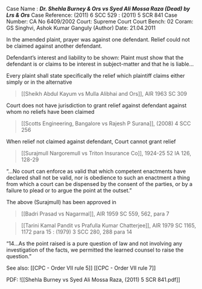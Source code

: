 Case Name : ***Dr. Shehla Burney & Ors vs Syed Ali Mossa Raza (Dead) by Lrs & Ors***
Case Reference: (2011) 6 SCC 529 : (2011) 5 SCR 841
Case Number: CA No 6409/2002
Court: Supreme Court Court
Bench: 02
Coram: GS Singhvi, Ashok Kumar Ganguly (Author)
Date: 21.04.2011

In the amended plaint, prayer was against one defendant. Relief could not be claimed against another defendant.
  
Defendant’s interest and liability to be shown: Plaint must show that the defendant is or claims to be interest in subject-matter and that he is liable... 
  
Every plaint shall state specifically the relief which plaintiff claims either simply or in the alternative 

> [[Sheikh Abdul Kayum vs Mulla Alibhai and Ors]], AIR 1963 SC 309

Court does not have jurisdiction to grant relief against defendant against whom no reliefs have been claimed

  
> [[Scotts Engineering, Bangalore vs Rajesh P Surana]], (2008) 4 SCC 256

When relief not claimed against defendant, Court cannot grant relief

> [[Surajmull Nargoremull vs Triton Insurance Co]], 1924-25 52 IA 126, 128-29
 
“...No court can enforce as valid that which competent enactments have declared shall not be valid, nor is obedience to such an enactment a thing from which a court can be dispensed by the consent of the parties, or by a failure to plead or to argue the point at the outset.”
  
The above (Surajmull) has been approved in

> [[Badri Prasad vs Nagarmal]], AIR 1959 SC 559, 562, para 7

> [[Tarini Kamal Pandit vs Prafulla Kumar Chatterjee]], AIR 1979 SC 1165, 1172 para 15 : (1979) 3 SCC 280, 288 para 14


“14...As the point raised is a pure question of law and not involving any investigation of the facts, we permitted the learned counsel to raise the question.”


See also:
[[CPC - Order VII rule 5]]
[[CPC - Order VII rule 7]]

PDF:
![[Shehla Burney vs Syed Ali Mossa Raza, (2011) 5 SCR 841.pdf]]